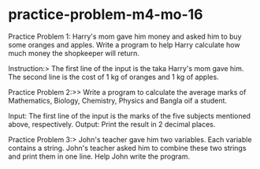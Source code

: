 # practice-problem-m4-mo-16
Practice Problem 1:
Harry's mom gave him money and asked him to buy some oranges and apples. Write a program to help Harry calculate how much money the shopkeeper will return.

Instruction:>
The first line of the input is the taka Harry's mom gave him.
The second line is the cost of 1 kg of oranges and 1 kg of apples.

Practice Problem 2:>>
Write a program to calculate the average marks of Mathematics, Biology, Chemistry, Physics and Bangla oif a student.

Input: 
The first line of the input is the marks of the five subjects mentioned above, respectively.
Output:
Print the result in 2 decimal places.

Practice Problem 3:>
John's teacher gave him two variables. Each variable contains a string. John's teacher asked him to combine these two strings and print them in one line. Help John write the program.
